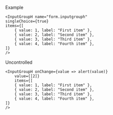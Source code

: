 Example

    <InputGroupH name="form.inputgrouph"
    singleChoice={true}
    items={[
        { value: 1, label: "First item" },
        { value: 2, label: "Second item" },
        { value: 3, label: "Third item" },
        { value: 4, label: "Fourth item" },
    ]}
    />

Uncontrolled

    <InputGroupH onChange={value => alert(value)}
        value={[2]}
        items={[
        { value: 1, label: "First item" },
        { value: 2, label: "Second item" },
        { value: 3, label: "Third item" },
        { value: 4, label: "Fourth item" },
    ]}
    />

